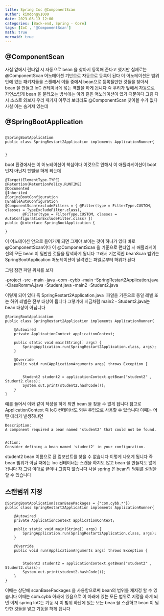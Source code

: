 ```yaml
---
title: Spring Ioc @ComponentScan
author: kimdongy1000
date: 2023-03-13 12:00
categories: [Back-end, Spring - Core]
tags: [IoC , '@ComponentScan']
math: true
mermaid: true
---
```


## @ComponentScan
사실 앞에서 런타임 시 자동으로 bean 을 찾아서 등록해 준다고 했지만 실제로는 @ComponentScan 어노테이션 기반으로 자동으로 등록이 된다 이 어노테이션은 범위 안에 있는 패키지들을 스캔해서 이들 중에서 bean으로 등록될만한 것들을 찾아서 bean 을 만들고 IoC 컨테이너에 넣는 역할을 하게 됩니다 즉 우리가 앞에서 자동으로 자연스럽게 bean 을 불러오는 방식에는
이와 같은 어노테이션이 있기 때문이다 그럼 다시 소스로 와보자 우리 패키지 아무리 보더라도 @ComponentScan 찾아볼 수가 없다 사실 이는 숨겨져 있는데

## @SpringBootApplication
```

@SpringBootApplication
public class SpringRestart2Application implements ApplicationRunner{


}
```
boot 환경에서는 이 어노테이션이 핵심이다 이것으로 인해서 이 애플리케이션이 boot 인지 아닌지 판별을 하게 되는데 

```
@Target(ElementType.TYPE)
@Retention(RetentionPolicy.RUNTIME)
@Documented
@Inherited
@SpringBootConfiguration
@EnableAutoConfiguration
@ComponentScan(excludeFilters = { @Filter(type = FilterType.CUSTOM, classes = TypeExcludeFilter.class),
		@Filter(type = FilterType.CUSTOM, classes = AutoConfigurationExcludeFilter.class) })
public @interface SpringBootApplication {

}

```

이 어노테이션 안으로 들어가게 되면 그제야 보이는 것이 하나가 있다 바로 @ComponentScan이다 이 @ComponentScan 을 기준으로 런타임 시 애플리케이션의 모든 bean 이 될만한 것들을 탐색하게 됩니다 그래서 기본적인 beanScan 범위는 SpringBootApplication 어노테이션이 달려있는 파일로부터 하위가 된다

그럼 잠깐 파일 위치를 보자

-project 
	-src
		-main
			-java
				-com
					-cybb
						-main
							-SpringRestart2Application.java 
							-ClassRommA.java
							-Student.java 
						-main2
							-Student2.java	

이렇게 되어 있다 즉 SpringRestart2Application.java  파일을 기준으로 동일 레벨 또는 하위 레벨은 전부 대상이 됩니다 그렇기에 지금처럼 main2 - Student2.java는 bean 대상이 아닙니다

```
@SpringBootApplication
public class SpringRestart2Application implements ApplicationRunner{

	@Autowired
	private ApplicationContext applicationContext;

	public static void main(String[] args) {
		SpringApplication.run(SpringRestart2Application.class, args);
	}

	@Override
	public void run(ApplicationArguments args) throws Exception {
		

		Student2 student2 = applicationContext.getBean("student2" , Student2.class);
		System.out.print(student2.hashCode());		
	}
}
```
예를 들어서 이와 같이 작성을 하게 되면 bean 을 찾을 수 없게 됩니다 참고로 ApplicationContext 즉 IoC 컨테이너도 외부 주입으로 사용할 수 있습니다 이때는 어떤 에러가 발생하냐면

```
Description:
A component required a bean named 'student2' that could not be found.


Action:
Consider defining a bean named 'student2' in your configuration.

```
student2 bean 이름으로 된 컴포넌트를 찾을 수 없습니다 이렇게 나오게 됩니다 즉 bean 범위가 아닐 때에는 Ioc 컨테이너는 스캔을 하지도 않고 bean 을 만들지도 않게 됩니다
자 그럼 이대로 끝이냐 그렇지 않습니다 사실 spring 은 bean의 범위를 설정을 할 수 있습니다

## 스캔범위 지정 
```
@SpringBootApplication(scanBasePackages = {"com.cybb.*"})
public class SpringRestart2Application implements ApplicationRunner{

	@Autowired
	private ApplicationContext applicationContext;

	public static void main(String[] args) {
		SpringApplication.run(SpringRestart2Application.class, args);
	}

	@Override
	public void run(ApplicationArguments args) throws Exception {
		

		Student2 student2 = applicationContext.getBean("student2" , Student2.class);
		System.out.print(student2.hashCode());		
	}
}
```

이때는 상단에 scanBasePackages 을 사용함으로써 bean의 범위를 재지정 할 수 있습니다 이때는 com.cybb 아래에 있음으로 이 아래에 있는 모든 범위로 지정을 하게 되면
이제 spring IoC는 기동 시 이 범위 하단에 있는 모든 bean 을 스캔하고 bean 이 될만한 것들을 넣고 기동을 하게 됩니다
